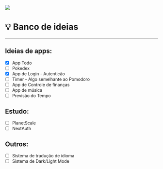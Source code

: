 <div width="full">
  <img src="https://ideia.dataprev.gov.br/static/images/stick_man.png"/>
</div>

# 💡 Banco de ideias

---

## Ideias de apps:

- [x] App Todo
- [ ] Pokedex
- [X] App de Login - Autenticão
- [ ] Timer - Algo semelhante ao Pomodoro
- [ ] App de Controle de finanças
- [ ] App de música
- [ ] Previsão do Tempo

## Estudo:

- [ ] PlanetScale
- [ ] NextAuth

## Outros:
- [ ] Sistema de tradução de idioma
- [ ] Sistema de Dark/Light Mode
